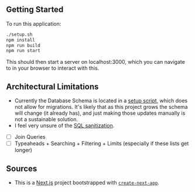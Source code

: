 ## Getting Started

To run this application:

```bash
./setup.sh
npm install
npm run build
npm run start
```

This should then start a server on localhost:3000, which you can navigate to in your browser to interact with this.

## Architectural Limitations
- Currently the Database Schema is located in a [setup script](./setup.sh), which does not allow for migrations. It's likely that as this project grows the schema will change (it already has), and just making those updates manually is not a sustainable solution.
- I feel very unsure of the [SQL sanitization](https://github.com/ariadiamond/jello/blob/b70ebd65b8ebc8fead5c30c5a6dd9d27769a39f3/src/api/factoryBuild.ts#L32).
- [ ] Join Queries
- [ ] Typeaheads + Searching + Filtering + Limits (especially if these lists get longer)

## Sources
- This is a [Next.js](https://nextjs.org) project bootstrapped with [`create-next-app`](https://nextjs.org/docs/app/api-reference/cli/create-next-app).
